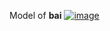  Model of **bai**
[![image](https://r.resimlink.com/h8f9_zPND.png)](https://resimlink.com/h8f9_zPND)

